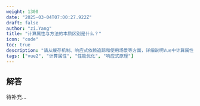 ```yaml
---
weight: 1300
date: "2025-03-04T07:00:27.922Z"
draft: false
author: "zi.Yang"
title: "计算属性与方法的本质区别是什么？"
icon: "code"
toc: true
description: "请从缓存机制、响应式依赖追踪和使用场景等方面，详细说明Vue中计算属性(computed)与方法(methods)的核心区别。"
tags: ["vue2", "计算属性", "性能优化", "响应式原理"]
---
```


## 解答

待补充...
